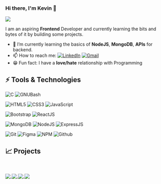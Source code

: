 ### Hi there, I'm Kevin 👋

<!-- ![Header](https://github.com/radeau/radeau/blob/main/newrad.gif) -->

![](https://komarev.com/ghpvc/?username=your-github-radeau)

<!-- https://github.com/antonkomarev/github-profile-views-counter -->
I am an aspiring **Frontend** Developer and currently learning the bits and bytes of it by building some projects. 

<!--![Header](https://github.com/radeau/radeau/blob/main/raddeau.png)-->
<!-- - 🔭 I’m currently working on 42 projects such as printf and born2beroot. -->
- 🌱 I’m currently learning the basics of **NodeJS**, **MongoDB**, **APIs** for backend.
- 📫 How to reach me: [![LinkedIn](https://img.shields.io/badge/LinkedIn-0077B5?style=for-the-badge&logo=linkedin&logoColor=white)](https://www.linkedin.com/in/kevin-rad-poquita) [![Gmail](https://img.shields.io/badge/Gmail-D14836?style=for-the-badge&logo=gmail&logoColor=white)](https://mail.google.com/mail/?view=cm&source=mailto&to=kevinradp@gmail.com)
- 😁 Fun fact: I have a **love/hate** relationship with Programming

## ⚡ Tools & Technologies
![C](https://img.shields.io/badge/C-00599C?style=for-the-badge&logo=c&logoColor=white)
![GNUBash](https://img.shields.io/badge/GNU%20Bash-4EAA25?style=for-the-badge&logo=GNU%20Bash&logoColor=white)

![HTML5](https://img.shields.io/badge/HTML5-E34F26?style=for-the-badge&logo=html5&logoColor=white)
![CSS3](https://img.shields.io/badge/CSS3-1572B6?style=for-the-badge&logo=css3&logoColor=white)
![JavaScript](https://img.shields.io/badge/JavaScript-323330?style=for-the-badge&logo=javascript&logoColor=F7DF1E)

![Bootstrap](https://img.shields.io/badge/Bootstrap-563D7C?style=for-the-badge&logo=bootstrap&logoColor=white)
![ReactJS](https://img.shields.io/badge/React-20232A?style=for-the-badge&logo=react&logoColor=61DAFB)

![MongoDB](https://img.shields.io/badge/MongoDB-4EA94B?style=for-the-badge&logo=mongodb&logoColor=white)
![NodeJS](https://img.shields.io/badge/Node.js-339933?style=for-the-badge&logo=nodedotjs&logoColor=white)
![ExpressJS](https://img.shields.io/badge/Express.js-000000?style=for-the-badge&logo=express&logoColor=white)

![Git](https://img.shields.io/badge/GIT-E44C30?style=for-the-badge&logo=git&logoColor=white)
![Figma](https://img.shields.io/badge/Figma-F24E1E?style=for-the-badge&logo=figma&logoColor=white)
![NPM](https://img.shields.io/badge/npm-CB3837?style=for-the-badge&logo=npm&logoColor=white)
![Github](https://img.shields.io/badge/GitHub-100000?style=for-the-badge&logo=github&logoColor=white)

<!--
source >>> https://github.com/alexandresanlim/Badges4-README.md-Profile
-->

## 📈 Projects
<p>&nbsp;</p>
<a href="https://github.com/radeau/frontend-mentor-challenges">
  <img align="center" src="https://github-readme-stats.vercel.app/api/pin/?username=radeau&repo=frontend-mentor-challenges&theme=react&show_icons=true" />
</a>
<a href="https://github.com/radeau/backend-web-app-project">
  <img align="center" src="https://github-readme-stats.vercel.app/api/pin/?username=radeau&repo=backend-web-app-project&theme=react&show_icons=true" />
</a>
<a href="https://github.com/radeau/42-libft">
  <img align="center" src="https://github-readme-stats.vercel.app/api/pin/?username=radeau&repo=42-libft&theme=react&show_icons=true" />
</a>
<a href="https://github.com/radeau/42-get_next_line">
  <img align="center" src="https://github-readme-stats.vercel.app/api/pin/?username=radeau&repo=42-get_next_line&theme=react&show_icons=true" />
</a>
<p>&nbsp;</p>
 

